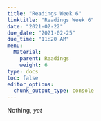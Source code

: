 ```yaml
---
title: "Readings Week 6"
linktitle: "Readings Week 6"
date: "2021-02-22"
due_date: "2021-02-25"
due_time: "11:20 AM"
menu:
  Material:
    parent: Readings
    weight: 6
type: docs
toc: false
editor_options: 
  chunk_output_type: console
---
```




Nothing, *yet*
